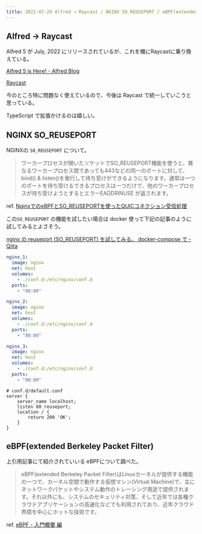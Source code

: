 ```yaml
---
title: 2022-07-29 Alfred → Raycast / NGINX SO_REUSEPORT / eBPF(extended Berkeley Packet Filter)
---
```


## Alfred → Raycast

Alfred 5 が July, 2022 にリリースされているが、これを機にRaycastに乗り換えている。

[Alfred 5 is Here! - Alfred Blog](https://www.alfredapp.com/blog/announcements/alfred-5-is-here/)

[Raycast](https://www.raycast.com/)

今のところ特に問題なく使えているので、今後は Raycast で統一していこうと思っている。

TypeScript で拡張かけるのは嬉しい。

## NGINX SO_REUSEPORT

NGINXの `SO_REUSEPORT` について。

> ワーカープロセスが開いたソケットでSO_REUSEPORT機能を使うと、異なるワーカープロセス間であっても443などの同一のポートに対して、bind() & listen()を発行して待ち受けができるようになります。通常は一つのポートを待ち受けるできるプロセスは一つだけで、他のワーカープロセスが待ち受けようとするとエラーEADDRINUSE が返されます。

ref. [NginxでのeBPFとSO_REUSEPORTを使ったQUICコネクション受信処理](https://medium.com/nttlabs/nginx-quic-ebpf-soreuseport-127c62112a8d)

この`SO_REUSEPORT` の機能を試したい場合は docker 使って下記の記事のように試してみるとよさそう。

[nginx の reuseport (SO_REUSEPORT) を試してみる。 docker-compose で - Qiita](https://qiita.com/kitsuyui/items/9f266e3463a9813cf947)

```yml
nginx_1:
  image: nginx
  net: host
  volumes:
    - ./conf.d:/etc/nginx/conf.d
  ports:
    - "80:80"

nginx_2:
  image: nginx
  net: host
  volumes:
    - ./conf.d:/etc/nginx/conf.d
  ports:
    - "80:80"

nginx_3:
  image: nginx
  net: host
  volumes:
    - ./conf.d:/etc/nginx/conf.d
  ports:
    - "80:80"
```

```
# conf.d/default.conf
server {
    server_name localhost;
    listen 80 reuseport;
    location / {
        return 200 'OK';
    }
}
```

## eBPF(extended Berkeley Packet Filter)

上引用記事にて紹介されていいる eBPFについて調べた。

> eBPF(extended Berkeley Packet Filter)はLinuxカーネルが提供する機能の一つで、カーネル空間で動作する仮想マシン(Virtual Machine)で、主にネットワークパケットやシステム動作のトレーシング用途で提供されます。それ以外にも、システムのセキュリティ対策、そして近年では各種クラウドアプリケーションの高速化などでも利用されており、近年クラウド界隈を中心にホットな技術です。

ref. [eBPF - 入門概要 編](https://zenn.dev/hidenori3/articles/e1352e8cfeb2af)
